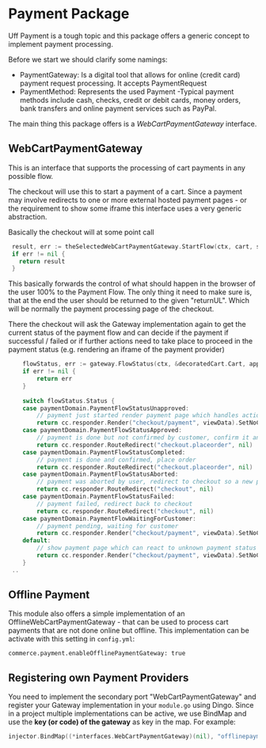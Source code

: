 # Payment Package

Uff Payment is a tough topic and this package offers a generic concept to implement payment processing.

Before we start we should clarify some namings:
* PaymentGateway: Is a digital tool that allows for online (credit card) payment request processing. It accepts PaymentRequest
* PaymentMethod: Represents the used Payment -Typical payment methods include cash, checks, credit or debit cards, money orders, bank transfers and online payment services such as PayPal.

The main thing this package offers is a *WebCartPaymentGateway* interface.

## WebCartPaymentGateway
This is an interface that supports the processing of cart payments in any possible flow.

The checkout will use this to start a payment of a cart. 
Since a payment may involve redirects to one or more external hosted payment pages - or the requirement to show some iframe this interface uses a very generic abstraction.

Basically the checkout will at some point call
```go
 result, err := theSelectedWebCartPaymentGateway.StartFlow(ctx, cart, selectedMethod, correlationID, returnURL) 
 if err != nil {
   return result
 }
```
This basically forwards the control of what should happen in the browser of the user 100% to the Payment Flow.
The only thing it need to make sure is, that at the end the user should be returned to the given "returnUL". Which will be normally the payment processing page of the checkout.

There the checkout will ask the Gateway implementation again to get the current status of the payment flow and can decide if the payment if successful / failed or if further actions need to take place to proceed in the payment status (e.g. rendering an iframe of the payment provider)
```go
    flowStatus, err := gateway.FlowStatus(ctx, &decoratedCart.Cart, application.PaymentFlowStandardCorrelationID)
 	if err != nil {
 		return err
 	}
 
 	switch flowStatus.Status {
 	case paymentDomain.PaymentFlowStatusUnapproved:
 		// payment just started render payment page which handles actions
 		return cc.responder.Render("checkout/payment", viewData).SetNoCache()
 	case paymentDomain.PaymentFlowStatusApproved:
 		// payment is done but not confirmed by customer, confirm it and place order 
 		return cc.responder.RouteRedirect("checkout.placeorder", nil)
 	case paymentDomain.PaymentFlowStatusCompleted:
 		// payment is done and confirmed, place order
 		return cc.responder.RouteRedirect("checkout.placeorder", nil)
 	case paymentDomain.PaymentFlowStatusAborted:
 		// payment was aborted by user, redirect to checkout so a new payment can be started
 		return cc.responder.RouteRedirect("checkout", nil)
 	case paymentDomain.PaymentFlowStatusFailed:
 		// payment failed, redirect back to checkout
 		return cc.responder.RouteRedirect("checkout", nil)
 	case paymentDomain.PaymentFlowWaitingForCustomer:
 		// payment pending, waiting for customer
 		return cc.responder.Render("checkout/payment", viewData).SetNoCache()
 	default:
 		// show payment page which can react to unknown payment status
 		return cc.responder.Render("checkout/payment", viewData).SetNoCache()
 	}
 ..
```

## Offline Payment

This module also offers a simple implementation of an OfflineWebCartPaymentGateway - that can be used to process cart payments that are not done online but offline.
This implementation can be activate with this setting in `config.yml`:
```
commerce.payment.enableOfflinePaymentGateway: true
```


## Registering own Payment Providers

You need to implement the secondary port "WebCartPaymentGateway" and register your Gateway implementation in your `module.go` using Dingo.
Since in a project multiple implementations can be active, we use BindMap and use the **key (or code) of the gateway** as key in the map.
For example:

```go
injector.BindMap((*interfaces.WebCartPaymentGateway)(nil), "offlinepayment").To(interfaces.OfflineWebCartPaymentGateway{})
```
